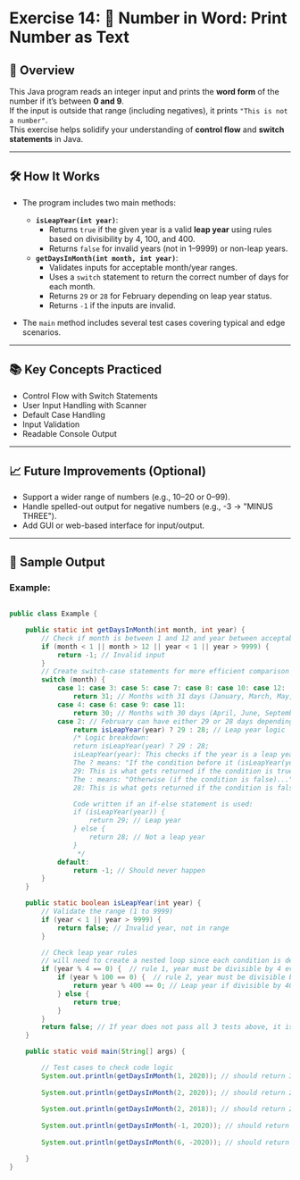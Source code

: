 # Exercise 14: 🔢 Number in Word: Print Number as Text

## 📝 Overview

This Java program reads an integer input and prints the **word form** of the number if it’s between **0 and 9**.  
If the input is outside that range (including negatives), it prints `"This is not a number"`.  
This exercise helps solidify your understanding of **control flow** and **switch statements** in Java.

---

## 🛠️ How It Works

- The program includes two main methods:
    - **`isLeapYear(int year)`**:
        - Returns `true` if the given year is a valid **leap year** using rules based on divisibility by 4, 100, and 400.
        - Returns `false` for invalid years (not in 1–9999) or non-leap years.
    - **`getDaysInMonth(int month, int year)`**:
        - Validates inputs for acceptable month/year ranges.
        - Uses a `switch` statement to return the correct number of days for each month.
        - Returns `29` or `28` for February depending on leap year status.
        - Returns `-1` if the inputs are invalid.

- The `main` method includes several test cases covering typical and edge scenarios.

--- 

## 📚 Key Concepts Practiced
- Control Flow with Switch Statements
- User Input Handling with Scanner
- Default Case Handling
- Input Validation
- Readable Console Output

--- 

## 📈 Future Improvements (Optional)
- Support a wider range of numbers (e.g., 10–20 or 0–99).
- Handle spelled-out output for negative numbers (e.g., -3 → "MINUS THREE").
- Add GUI or web-based interface for input/output.

--- 

## 🚀 Sample Output

### Example: 

```java

public class Example {

    public static int getDaysInMonth(int month, int year) {
        // Check if month is between 1 and 12 and year between acceptable ranges of 1 and 9999
        if (month < 1 || month > 12 || year < 1 || year > 9999) {
            return -1; // Invalid input
        }
        // Create switch-case statements for more efficient comparison of months of year.
        switch (month) {
            case 1: case 3: case 5: case 7: case 8: case 10: case 12:
                return 31; // Months with 31 days (January, March, May, July, August, October, December)
            case 4: case 6: case 9: case 11:
                return 30; // Months with 30 days (April, June, September, November)
            case 2: // February can have either 29 or 28 days depending on if there is a leap year.
                return isLeapYear(year) ? 29 : 28; // Leap year logic
                /* Logic breakdown:
                return isLeapYear(year) ? 29 : 28;
                isLeapYear(year): This checks if the year is a leap year (true or false).
                The ? means: "If the condition before it (isLeapYear(year)) is true, then..."
                29: This is what gets returned if the condition is true (leap year).
                The : means: "Otherwise (if the condition is false)..."
                28: This is what gets returned if the condition is false (not a leap year).

                Code written if an if-else statement is used:
                if (isLeapYear(year)) {
                    return 29; // Leap year
                } else {
                    return 28; // Not a leap year
                }
                 */
            default:
                return -1; // Should never happen
        }
    }

    public static boolean isLeapYear(int year) {
        // Validate the range (1 to 9999)
        if (year < 1 || year > 9999) {
            return false; // Invalid year, not in range
        }

        // Check leap year rules
        // will need to create a nested loop since each condition is deterministic on the previous statement.
        if (year % 4 == 0) {  // rule 1, year must be divisible by 4 evenly
            if (year % 100 == 0) {  // rule 2, year must be divisible by 100 evenly
                return year % 400 == 0; // Leap year if divisible by 400 evenly
            } else {
                return true;
            }
        }
        return false; // If year does not pass all 3 tests above, it is not a Leap year, return false
    }

    public static void main(String[] args) {

        // Test cases to check code logic
        System.out.println(getDaysInMonth(1, 2020)); // should return 31 since January always 31 days. 
        
        System.out.println(getDaysInMonth(2, 2020)); // should return 29 since year 2020 qualifies as a leap year.
        
        System.out.println(getDaysInMonth(2, 2018)); // should return 28 since 2018 is not a leap year.
        
        System.out.println(getDaysInMonth(-1, 2020)); // should return -1 since the parameter month is invalid.
        
        System.out.println(getDaysInMonth(6, -2020)); // should return -1 since year is outside the range of 1 to 9999.

    }
}